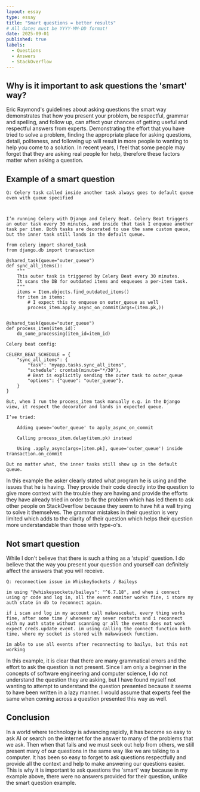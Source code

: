 ```yaml
---
layout: essay
type: essay
title: "Smart questions = better results"
# All dates must be YYYY-MM-DD format!
date: 2025-09-01
published: true
labels:
  - Questions
  - Answers
  - StackOverflow
---
```



## Why is it important to ask questions the 'smart' way?

Eric Raymond's guidelines about asking questions the smart way demonstrates that how you present your problem, be respectful, grammar and spelling, and follow up, can affect your chances of getting useful and respectful answers from experts. Demonstrating the effort that you have tried to solve a problem, finding the appropriate place for asking questions, detail, politeness, and following up will result in more people to wanting to help you come to a solution. In recent years, I feel that some people may forget that they are asking real people for help, therefore these factors matter when asking a question. 

## Example of a smart question


```
Q: Celery task called inside another task always goes to default queue even with queue specified



I’m running Celery with Django and Celery Beat. Celery Beat triggers an outer task every 30 minutes, and inside that task I enqueue another task per item. Both tasks are decorated to use the same custom queue, but the inner task still lands in the default queue.

from celery import shared_task
from django.db import transaction

@shared_task(queue="outer_queue")
def sync_all_items():
    """
    This outer task is triggered by Celery Beat every 30 minutes.
    It scans the DB for outdated items and enqueues a per-item task.
    """
    items = Item.objects.find_outdated_items()
    for item in items:
        # I expect this to enqueue on outer_queue as well
        process_item.apply_async_on_commit(args=(item.pk,))  


@shared_task(queue="outer_queue")
def process_item(item_id):
    do_some_processing(item_id=item_id)

Celery beat config:

CELERY_BEAT_SCHEDULE = {
    "sync_all_items": {
        "task": "myapp.tasks.sync_all_items",
        "schedule": crontab(minute="*/30"),
        # Beat is explicitly sending the outer task to outer_queue
        "options": {"queue": "outer_queue"},
    }
}

But, when I run the process_item task manually e.g. in the Django view, it respect the decorator and lands in expected queue.

I’ve tried:

    Adding queue='outer_queue' to apply_async_on_commit

    Calling process_item.delay(item.pk) instead

    Using .apply_async(args=[item.pk], queue='outer_queue') inside transaction.on_commit

But no matter what, the inner tasks still show up in the default queue.

```

In this example the asker clearly stated what program he is using and the issues that he is having. They provide their code directly into the question to give more context with the trouble they are having and provide the efforts they have already tried in order to fix the problem which has led them to ask other people on StackOverflow because they seem to have hit a wall trying to solve it themselves. The grammar mistakes in their question is very limited which adds to the clarity of their question which helps their question more understandable than those with type-o's. 


## Not smart question

While I don't believe that there is such a thing as a 'stupid' question. I do believe that the way you present your question and yourself can definitely affect the answers that you will receive.

```
Q: reconnection issue in WhiskeySockets / Baileys

im using "@whiskeysockets/baileys": "^6.7.18", and when i connect using qr code and log in, all the event emmiter works fine, i store my auth state in db to reconnect again.

if i scan and log in my account call makwascoket, every thing works fine, after some time / whenever my sever restarts and i reconnect with my auth state without scanning qr all the events does not work expect creds.update event. im using calling the connect function both time, where my socket is stored with makwwasock function.

im able to use all events after reconnecting to bailys, but this not working

```

In this example, it is clear that there are many grammatical errors and the effort to ask the question is not present. Since I am only a beginner in the concepts of software engineering and computer science, I do not understand the question they are asking, but I have found myself not wanting to attempt to understand the question presented because it seems to have been written in a lazy manner. I would assume that experts feel the same when coming across a question presented this way as well. 

## Conclusion

In a world where technology is advancing rapidly, it has become so easy to ask AI or search on the internet for the answer to many of the problems that we ask. Then when that fails and we must seek out help from others, we still present many of our questions in the same way like we are talking to a computer. It has been so easy to forget to ask questions respectfully and provide all the context and help to make answering our questions easier. This is why it is important to ask questions the 'smart' way because in my example above, there were no answers provided for their question, unlike the smart question example. 
